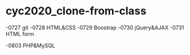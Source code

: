 # cyc2020_clone-from-class

-0727 git
-0728 HTML&CSS
-0729 Boostrap
-0730 jQuery&AJAX
-0731 HTML form

-0803 PHP&MySQL

